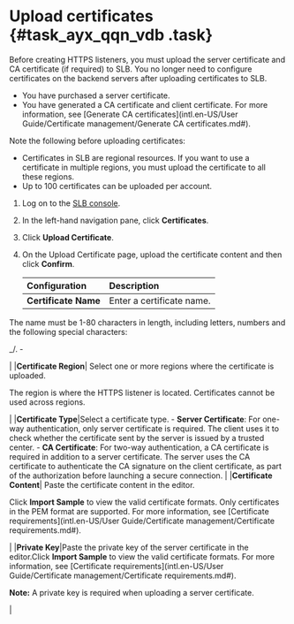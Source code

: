 # Upload certificates {#task_ayx_qqn_vdb .task}

Before creating HTTPS listeners, you must upload the server certificate and CA certificate \(if required\) to SLB. You no longer need to configure certificates on the backend servers after uploading certificates to SLB.

-   You have purchased a server certificate.
-   You have generated a CA certificate and client certificate. For more information, see [Generate CA certificates](intl.en-US/User Guide/Certificate management/Generate CA certificates.md#).

Note the following before uploading certificates:

-   Certificates in SLB are regional resources. If you want to use a certificate in multiple regions, you must upload the certificate to all these regions.
-   Up to 100 certificates can be uploaded per account.

1.  Log on to the [SLB console](https://slbnew.console.aliyun.com/?spm=5176.2020520102.1002.d10slb.Nu53OX#/list/cn-hangzhou). 
2.  In the left-hand navigation pane, click **Certificates**. 
3.  Click **Upload Certificate**. 
4.  On the Upload Certificate page, upload the certificate content and then click **Confirm**. 

    |Configuration|Description|
    |:------------|:----------|
    |**Certificate Name**| Enter a certificate name.

 The name must be 1-80 characters in length, including letters, numbers and the following special characters:

 \_/. -

 |
    |**Certificate Region**| Select one or more regions where the certificate is uploaded.

 The region is where the HTTPS listener is located. Certificates cannot be used across regions.

 |
    |**Certificate Type**|Select a certificate type.    -   **Server Certificate**: For one-way authentication, only server certificate is required. The client uses it to check whether the certificate sent by the server is issued by a trusted center.
    -   **CA Certificate**: For two-way authentication, a CA certificate is required in addition to a server certificate. The server uses the CA certificate to authenticate the CA signature on the client certificate, as part of the authorization before launching a secure connection.
|
    |**Certificate Content**| Paste the certificate content in the editor.

 Click **Import Sample** to view the valid certificate formats. Only certificates in the PEM format are supported. For more information, see [Certificate requirements](intl.en-US/User Guide/Certificate management/Certificate requirements.md#).

 |
    |**Private Key**|Paste the private key of the server certificate in the editor.Click **Import Sample** to view the valid certificate formats. For more information, see [Certificate requirements](intl.en-US/User Guide/Certificate management/Certificate requirements.md#).

**Note:** A private key is required when uploading a server certificate.

|


